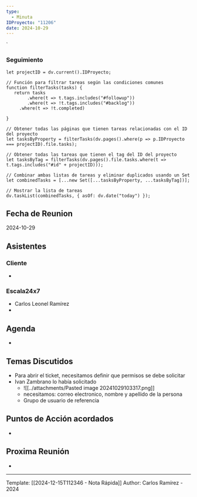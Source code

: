 ```yaml
---
type:
  - Minuta
IDProyecto: "11206"
date: 2024-10-29
---
```

`

### Seguimiento

```dataviewjs
let projectID = dv.current().IDProyecto;

// Función para filtrar tareas según las condiciones comunes
function filterTasks(tasks) {
   return tasks
        .where(t => t.tags.includes("#followup"))
        .where(t => !t.tags.includes("#backlog"))
     .where(t => !t.completed)
        
}

// Obtener todas las páginas que tienen tareas relacionadas con el ID del proyecto
let tasksByProperty = filterTasks(dv.pages().where(p => p.IDProyecto === projectID).file.tasks);

// Obtener todas las tareas que tienen el tag del ID del proyecto
let tasksByTag = filterTasks(dv.pages().file.tasks.where(t => t.tags.includes("#id" + projectID)));

// Combinar ambas listas de tareas y eliminar duplicados usando un Set
let combinedTasks = [...new Set([...tasksByProperty, ...tasksByTag])];

// Mostrar la lista de tareas
dv.taskList(combinedTasks, { asOf: dv.date("today") });
 ```
## Fecha de Reunion
2024-10-29

## Asistentes

### Cliente
* 
### Escala24x7
- Carlos Leonel Ramírez
-  

## Agenda
* 
## Temas Discutidos
* Para abrir el ticket, necesitamos definir que permisos se debe solicitar
* Ivan Zambrano lo había solicitado
	* ![[../attachments/Pasted image 20241029103317.png]]
	* necesitamos: correo electronico, nombre y apellido de la persona
	* Grupo de usuario de referencia


## Puntos de Acción acordados
- 

## Proxima Reunión
*   

---
Template: [[2024-12-15T112346 - Nota Rápida]]
Author: Carlos Ramírez - 2024
